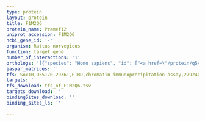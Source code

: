 ```yaml
---
type: protein
layout: protein
title: F1M2Q6
protein_name: Pramef12
uniprot_accession: F1M2Q6
ncbi_gene_id: '-'
organism: Rattus norvegicus
function: target gene
number_of_interactions: '1'
orthologs: '[{"species": "Homo sapiens", "id": ["<a href=\"/protein/q5vt98\">Q5VT98</a>", "<a href=\"/protein/q5vxh5\">Q5VXH5</a>", "<a href=\"/protein/o95522\">O95522</a>", "<a href=\"/protein/a0a096lnw4\">A0A096LNW4</a>", "<a href=\"/protein/q5vwm5\">Q5VWM5</a>", "<a href=\"/protein/o60810\">O60810</a>"]}, {"species": "Mus musculus", "id": ["<a href=\"/protein/q9d2f1\">Q9D2F1</a>"]}]'
jaspar_matrices: ''
tfs: Sox10,O55170,29361,GTRD,chromatin immunoprecipitation assay,27924024%5Buid%5D,No
targets: ''
tfs_download: tfs_of_F1M2Q6.tsv
targets_download: ''
bindingSites_download: ''
binding_sites_ls: ''

---
```

